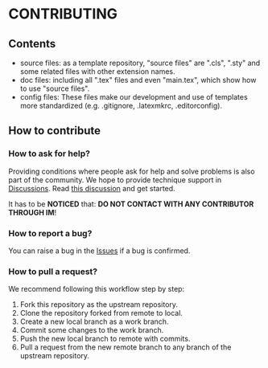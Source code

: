 # CONTRIBUTING

## Contents

* source files: as a template repository, "source files" are ".cls", ".sty" and some related files with other extension names.
* doc files: including all ".tex" files and even "main.tex", which show how to use "source files".
* config files: These files make our development and use of templates more standardized (e.g. .gitignore, .latexmkrc, .editorconfig).

## How to contribute

### How to ask for help?

Providing conditions where people ask for help and solve problems is also part of the community. We hope to provide technique support in [Discussions](https://github.com/TJ-CSCCG/tongji-undergrad-thesis/discussions). Read [this discussion](https://github.com/TJ-CSCCG/tongji-undergrad-thesis/discussions/6) and get started.

It has to be **NOTICED** that: **DO NOT CONTACT WITH ANY CONTRIBUTOR THROUGH IM**!

### How to report a bug?

You can raise a bug in the [Issues](https://github.com/TJ-CSCCG/tongji-undergrad-thesis/issues) if a bug is confirmed.

### How to pull a request?

We recommend following this workflow step by step:

1. Fork this repository as the upstream repository.
2. Clone the repository forked from remote to local.
3. Create a new local branch as a work branch.
4. Commit some changes to the work branch.
5. Push the new local branch to remote with commits.
6. Pull a request from the new remote branch to any branch of the upstream repository.